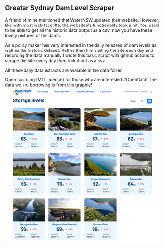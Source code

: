 ## Greater Sydney Dam Level Scraper
A friend of mine mentioned that WaterNSW updated their website.
However, like with most web facelifts, the websites's functionality took a hit.
You used to be able to get all the historic data output as a csv, now you have these lovely pictures of the dams.

As a policy maker hes very interested in the daily releases of dam levels as well as the historic dataset.
Rather than him visiting the site each day and recording the data manually I wrote this basic script with github actions to scrape the site every day then kick it out as a csv.

All these daily data extracts are avaiable in the data folder.

Open sourcing (MIT Licence) for those who are interested #OpenData!
The data we are borrowing is from [this graphic](https://www.waternsw.com.au/nsw-dams/nsw-storage-levels/greater-sydney-dam-levels])!
![Image](Images/WNSWScreenshot.png)